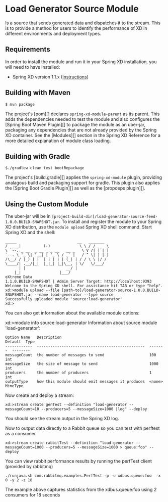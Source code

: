 Load Generator Source Module
=============================

Is a source that sends generated data and dispatches it to the stream.  This is to provide
a method for users to identify the performance of XD in different environments and deployment
types.

## Requirements

In order to install the module and run it in your Spring XD installation, you will need to have installed:

* Spring XD version 1.1.x ([Instructions](http://docs.spring.io/spring-xd/docs/current/reference/html/#getting-started))

## Building with Maven

	$ mvn package

The project's [pom][] declares `spring-xd-module-parent` as its parent. This adds the dependencies needed to test the module and also configures the [Spring Boot Maven Plugin][] to package the module as an uber-jar, packaging any dependencies that are not already provided by the Spring XD container. See the [Modules][] section in the Spring XD Reference for a more detailed explanation of module class loading.

## Building with Gradle

	$./gradlew clean test bootRepackage

The project's [build.gradle][] applies the `spring-xd-module` plugin, providing analagous build and packaging support for gradle. This plugin also applies the [Spring Boot Gradle Plugin][] as well as the [propdeps plugin][]. 

## Using the Custom Module

The uber-jar will be in `[project-build-dir]/load-generator-source-feed-1.0.0.BUILD-SNAPSHOT.jar`. To install and register the module to your Spring XD distribution, use the `module upload` Spring XD shell command. Start Spring XD and the shell:


	_____                           __   _______
	/  ___|          (-)             \ \ / /  _  \
	\ `--. _ __  _ __ _ _ __   __ _   \ V /| | | |
 	`--. \ '_ \| '__| | '_ \ / _` |   / ^ \| | | |
	/\__/ / |_) | |  | | | | | (_| | / / \ \ |/ /
	\____/| .__/|_|  |_|_| |_|\__, | \/   \/___/
    	  | |                  __/ |
      	|_|                 |___/
	eXtreme Data
	1.1.0.BUILD-SNAPSHOT | Admin Server Target: http://localhost:9393
	Welcome to the Spring XD shell. For assistance hit TAB or type "help".
	xd:>module upload --file [path-to]/load-generator-source-1.0.0.BUILD-SNAPSHOT.jar --name load-generator --type source
	Successfully uploaded module 'source:load-generator'
	xd:>


You can also get information about the available module options:

xd:>module info source:load-generator
Information about source module 'load-generator':

	Option Name   Description                                       Default  Type
	------------  ------------------------------------------------  -------  --------
	messageCount  the number of messages to send                    100      int
	messageSize   the size of message to send                       1000     int
	producers     the number of producers                           1        int
	outputType    how this module should emit messages it produces  <none>   MimeType


Now create and deploy a stream:

	xd:>stream create genTest --definition "load-generator --messageCount=10 --producers=5 --messageSize=1000 |log" --deploy


You should see the stream output in the Spring XD log.

Now to output data directly to a Rabbit queue so you can test with perftest as a consumer

	xd:>stream create rabbitTest --definition "load-generator --messageCount=1000 --producers=5 --messageSize=1000 > queue:foo" --deploy

You can view rabbit performance results by running the perfTest client (provided by rabbitmq)

	./runjava.sh com.rabbitmq.examples.PerfTest -p -u xdbus.queue:foo  -x 0 -y 2 -z 18
	
The example above captures statistics from the xdbus.queue:foo using 2 consumers for 18 seconds

